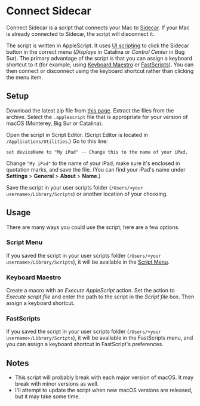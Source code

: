 # Connect Sidecar
Connect Sidecar is a script that connects your Mac to [Sidecar](https://support.apple.com/en-us/HT210380). If your Mac is already connected to Sidecar, the script will disconnect it.

The script is written in AppleScript. It uses [UI scripting](https://developer.apple.com/library/archive/documentation/LanguagesUtilities/Conceptual/MacAutomationScriptingGuide/AutomatetheUserInterface.html) to click the Sidecar button in the correct menu (*Displays* in Catalina or *Control Center* in Bug Sur). The primary advantage of the script is that you can assign a keyboard shortcut to it (for example, using [Keyboard Maestro](https://www.keyboardmaestro.com/main/) or [FastScripts](https://redsweater.com/fastscripts/)). You can then connect or disconnect using the keyboard shortcut rather than clicking the menu item.

## Setup
Download the latest zip file from [this page](https://github.com/geofftaylor/connect-sidecar/releases/latest). Extract the files from the archive. Select the `.applescript` file that is appropriate for your version of macOS (Monterey, Big Sur or Catalina).

Open the script in Script Editor. (Script Editor is located in `/Applications/Utilities`.) Go to this line:

`set deviceName to "My iPad" -- Change this to the name of your iPad.`

Change `"My iPad"` to the name of your iPad, make sure it's enclosed in quotation marks, and save the file. (You can find your iPad's name under **Settings** > **General** > **About** > **Name**.)

Save the script in your user scripts folder (`/Users/<your username>/Library/Scripts`) or another location of your choosing.

## Usage
There are many ways you could use the script; here are a few options.

### Script Menu
If you saved the script in your user scripts folder (`/Users/<your username>/Library/Scripts`), it will be available in the [Script Menu](https://support.apple.com/guide/script-editor/access-scripts-using-the-script-menu-scpedt27975/mac).

### Keyboard Maestro
Create a macro with an *Execute AppleScript* action. Set the action to *Execute script file* and enter the path to the script in the *Script file* box. Then assign a keyboard shortcut.

### FastScripts
If you saved the script in your user scripts folder (`/Users/<your username>/Library/Scripts`), it will be available in the FastScripts menu, and you can assign a keyboard shortcut in FastScript's preferences.

## Notes
* This script will probably break with each major version of macOS. It may break with minor versions as well.
* I'll attempt to update the script when new macOS versions are released, but it may take some time.